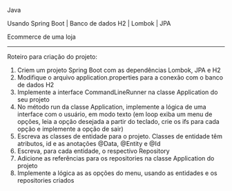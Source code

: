 Java

Usando Spring Boot | Banco de dados H2 | Lombok | JPA

Ecommerce de uma loja

------------------------------------------------------

Roteiro para criação do projeto:
1. Criem um projeto Spring Boot com as dependências Lombok, JPA e H2
2. Modifique o arquivo application.properties para a conexão com o banco de dados H2
3. Implemente a interface CommandLineRunner na classe Application do seu projeto 
4. No método run da classe Application, implemente a lógica de uma interface com o usuário, em modo texto (em loop exiba um menu de opções, leia a opção desejada a partir do teclado, crie os ifs para cada opção e implemente a opção de sair)
5. Escreva as classes de entidade para o projeto. Classes de entidade têm atributos, id e as anotações @Data, @Entity e @Id
6. Escreva, para cada entidade, o respectivo Repository
7. Adicione as referências para os repositories na classe Application do projeto
8. Implemente a lógica as as opções do menu, usando as entidades e os repositories criados

